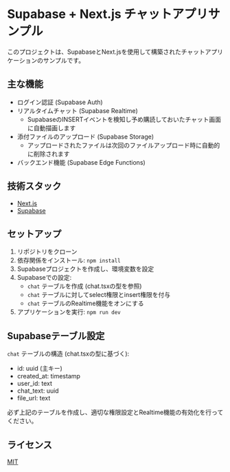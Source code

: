 # Supabase + Next.js チャットアプリサンプル

このプロジェクトは、SupabaseとNext.jsを使用して構築されたチャットアプリケーションのサンプルです。

## 主な機能

- ログイン認証 (Supabase Auth)
- リアルタイムチャット (Supabase Realtime)
  - SupabaseのINSERTイベントを検知し予め購読しておいたチャット画面に自動描画します
- 添付ファイルのアップロード (Supabase Storage)
  - アップロードされたファイルは次回のファイルアップロード時に自動的に削除されます
- バックエンド機能 (Supabase Edge Functions)

## 技術スタック

- [Next.js](https://nextjs.org/)
- [Supabase](https://supabase.com/)

## セットアップ

1. リポジトリをクローン
2. 依存関係をインストール: `npm install`
3. Supabaseプロジェクトを作成し、環境変数を設定
4. Supabaseでの設定:
   - `chat` テーブルを作成 (chat.tsxの型を参照)
   - `chat` テーブルに対してselect権限とinsert権限を付与
   - `chat` テーブルのRealtime機能をオンにする
5. アプリケーションを実行: `npm run dev`

## Supabaseテーブル設定

`chat` テーブルの構造 (chat.tsxの型に基づく):

- id: uuid (主キー)
- created_at: timestamp
- user_id: text
- chat_text: uuid
- file_url: text

必ず上記のテーブルを作成し、適切な権限設定とRealtime機能の有効化を行ってください。

## ライセンス

[MIT](https://choosealicense.com/licenses/mit/)